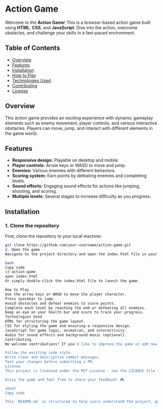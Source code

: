 # Action Game

Welcome to the **Action Game**! This is a browser-based action game built using **HTML**, **CSS**, and **JavaScript**. Dive into the action, overcome obstacles, and challenge your skills in a fast-paced environment.

## Table of Contents

- [Overview](#overview)
- [Features](#features)
- [Installation](#installation)
- [How to Play](#how-to-play)
- [Technologies Used](#technologies-used)
- [Contributing](#contributing)
- [License](#license)

## Overview

This action game provides an exciting experience with dynamic gameplay elements such as enemy movement, player controls, and various interactive obstacles. Players can move, jump, and interact with different elements in the game world.

## Features

- **Responsive design:** Playable on desktop and mobile.
- **Player controls:** Arrow keys or WASD to move and jump.
- **Enemies:** Various enemies with different behaviors.
- **Scoring system:** Earn points by defeating enemies and completing levels.
- **Sound effects:** Engaging sound effects for actions like jumping, shooting, and scoring.
- **Multiple levels:** Several stages to increase difficulty as you progress.

## Installation

### 1. Clone the repository
First, clone the repository to your local machine:

```bash
git clone https://github.com/your-username/action-game.git
2. Open the game
Navigate to the project directory and open the index.html file in your web browser:

bash
Copy code
cd action-game
open index.html
Or simply double-click the index.html file to launch the game.

How to Play
Use the arrow keys or WASD to move the player character.
Press spacebar to jump.
Avoid obstacles and defeat enemies to score points.
Complete each level by reaching the end or defeating all enemies.
Keep an eye on your health bar and score to track your progress.
Technologies Used
HTML for structuring the game layout.
CSS for styling the game and ensuring a responsive design.
JavaScript for game logic, animation, and interactivity.
Audio for sound effects and background music (optional).
Contributing
We welcome contributions! If you'd like to improve the game or add new features, feel free to fork the repository and submit a pull request. Please make sure to:

Follow the existing code style.
Write clear and descriptive commit messages.
Test your changes before submitting a PR.
License
This project is licensed under the MIT License - see the LICENSE file for details.

Enjoy the game and feel free to share your feedback! 🎮

vbnet
Copy code

This `README.md` is structured to help users understand the project, get started easily, and contribute if they wish. You can modify the sections based on the specifics of your game (like control


